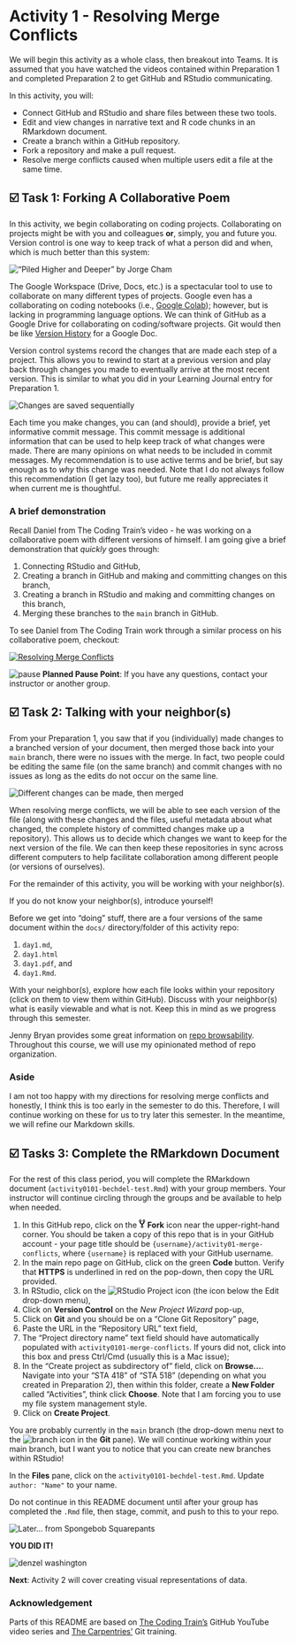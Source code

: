 Activity 1 - Resolving Merge Conflicts
================

We will begin this activity as a whole class, then breakout into Teams.
It is assumed that you have watched the videos contained within
Preparation 1 and completed Preparation 2 to get GitHub and RStudio
communicating.

In this activity, you will:

-   Connect GitHub and RStudio and share files between these two tools.
-   Edit and view changes in narrative text and R code chunks in an
    RMarkdown document.
-   Create a branch within a GitHub repository.
-   Fork a repository and make a pull request.
-   Resolve merge conflicts caused when multiple users edit a file at
    the same time.

## ☑️ Task 1: Forking A Collaborative Poem

In this activity, we begin collaborating on coding projects.
Collaborating on projects might be with you and colleagues **or**,
simply, you and future you. Version control is one way to keep track of
what a person did and when, which is much better than this system:

![“Piled Higher and Deeper” by Jorge
Cham](http://phdcomics.com/comics/archive/phd101212s.gif)

The Google Workspace (Drive, Docs, etc.) is a spectacular tool to use to
collaborate on many different types of projects. Google even has a
collaborating on coding notebooks (i.e., [Google
Colab](https://youtu.be/inN8seMm7UI)); however, but is lacking in
programming language options. We can think of GitHub as a Google Drive
for collaborating on coding/software projects. Git would then be like
[Version History](https://support.google.com/docs/answer/190843?hl=en)
for a Google Doc.

Version control systems record the changes that are made each step of a
project. This allows you to rewind to start at a previous version and
play back through changes you made to eventually arrive at the most
recent version. This is similar to what you did in your Learning Journal
entry for Preparation 1.

![Changes are saved sequentially](README-img/recording-changes.svg)

Each time you make changes, you can (and should), provide a brief, yet
informative commit message. This commit message is additional
information that can be used to help keep track of what changes were
made. There are many opinions on what needs to be included in commit
messages. My recommendation is to use active terms and be brief, but say
enough as to *why* this change was needed. Note that I do not always
follow this recommendation (I get lazy too), but future me really
appreciates it when current me is thoughtful.

### A brief demonstration

Recall Daniel from The Coding Train’s video - he was working on a
collaborative poem with different versions of himself. I am going give a
brief demonstration that *quickly* goes through:

1.  Connecting RStudio and GitHub,
2.  Creating a branch in GitHub and making and committing changes on
    this branch,
3.  Creating a branch in RStudio and making and committing changes on
    this branch,
4.  Merging these branches to the `main` branch in GitHub.

To see Daniel from The Coding Train work through a similar process on
his collaborative poem, checkout:

[![Resolving Merge
Conflicts](http://img.youtube.com/vi/JtIX3HJKwfo/0.jpg)](http://www.youtube.com/watch?v=JtIX3HJKwfo "1.9: Resolving Merge Conflicts - Git and GitHub for Poets")

<img src="README-img/noun_pause.png" alt="pause" width = "20"/>
<b>Planned Pause Point</b>: If you have any questions, contact your
instructor or another group.

## ☑️ Task 2: Talking with your neighbor(s)

From your Preparation 1, you saw that if you (individually) made changes
to a branched version of your document, then merged those back into your
`main` branch, there were no issues with the merge. In fact, two people
could be editing the same file (on the same branch) and commit changes
with no issues as long as the edits do not occur on the same line.

![Different changes can be made, then
merged](README-img/collaborating-no-conflict.svg)

When resolving merge conflicts, we will be able to see each version of
the file (along with these changes and the files, useful metadata about
what changed, the complete history of committed changes make up a
repository). This allows us to decide which changes we want to keep for
the next version of the file. We can then keep these repositories in
sync across different computers to help facilitate collaboration among
different people (or versions of ourselves).

For the remainder of this activity, you will be working with your
neighbor(s).

If you do not know your neighbor(s), introduce yourself!

Before we get into “doing” stuff, there are a four versions of the same
document within the `docs/` directory/folder of this activity repo:

1.  `day1.md`,
2.  `day1.html`
3.  `day1.pdf`, and
4.  `day1.Rmd`.

With your neighbor(s), explore how each file looks within your
repository (click on them to view them within GitHub). Discuss with your
neighbor(s) what is easily viewable and what is not. Keep this in mind
as we progress through this semester.

Jenny Bryan provides some great information on [repo
browsability](https://happygitwithr.com/workflows-browsability.html).
Throughout this course, we will use my opinionated method of repo
organization.

### Aside

I am not too happy with my directions for resolving merge conflicts and
honestly, I think this is too early in the semester to do this.
Therefore, I will continue working on these for us to try later this
semester. In the meantime, we will refine our Markdown skills.

<!--
Now onto some doing.
**Important**; take these next steps slowly and communicate with your neighbor(s).
When you run into an issue, get a hold of me or another group.

When people are collaborating, they will likely step on each other.
This can even happen if an individual person is working on files from their laptop and a school computer.
We will now force a conflict, then work to resolve overlapping changes.

When changes are made to the same line, we must decide which change we want to keep (or further edit them to implement both).

![Conflicting changes](README-img/collaborating-conflict.svg)

Have one group member serve as the repo "owner" and the other(s) will be a "collaborator".
The owner should grant the collaborator(s) access to their `<username>/activity0101-merge-conflicts` repo:

1. Click on ![settings icon](README-img/settings.png) **Settings** tab on the top menu,
2. On the settings page, click on **Manage access** on the left-hand toolbar,
3. Click on the green **Invite teams or people** button, search by your group members username, and select them.

The collaborator can accept this invitation by clicking on the link that was emailed to the account attached to GitHub or type the following in their browser.
Now, each group member should create their own branch within the owner's repo (name this your name or GitHub username).

In your personal branch, navigate to and open the `day1.md` file to edit this document.
Each person will make a similar change so we can resolve a merge conflict:

1. At the end of the text on line 7 (i.e., "and `.pdf`.") press Enter/Return twice so that your cursor is now on a blank line 9,
2. Type your name on this new line 9 - each member provides their first and last name (or pseudonym for those wanting to maintain some level of anonymity),
3. Provide a meaningful commit message (and more descriptive message if so desired) and commit your changes.

Now, each member will create a **Pull Request** to add these changes back to the `main` branch.

1. Click on ![merge icon](README-img/merge.png) **Pull requests** tab on the top menu,
2. On the pull requests page, click on the green **New pull request** button,
3. On the "Comparing changes" page in the gray area with the ![compare icon](README-img/compare.png) icon, you want the left-hand selection to be `base: main` and the right-hand selection to be the member's branch (to request that the `main` branch pulls in the member's branch),
4. The screen will refresh with a snapshot of the changes at the bottom. For the time being, simply click on the green **Create pull request** button,
5. Provide a meaningful commit message (and more descriptive message if so desired) and create your pull request.

You will be taken to another page, but for now go back to the repo's main page.
The owner will now make decisions with respect to how these changes should be pulled in.
The collaborators should help the owner through this process.

1. The owner should go back to the to the ![merge icon](README-img/merge.png) **Pull requests** tab on the top menu.
  All current pull requests will be listed near the bottom of the page.
  The owner should click on their pull request and accept the changes.
  There should be no issues.
2. The owner will do this for each of the remaining pull requests except there will be issues.
  As a team, decide what information to keep (remember that you can keep both like we did in our example), then complete the pull request.
3. You can choose to completely close the pull request or keep them viewable here.
  You can always view closed pull requests by toggling that filter.

Congratulations, you collaborated on a GitHub project!
As we progress through this semester, remember to take things slow and reach out when you run into problems.
Together, all things are possible.
If there is time at the end of class, we will do this with the other members being the repo "owner".
However, there will be a lot of opportunities to continue practicing this throughout the semester.
Note that to be able to collaborate (submit pull requests) to a GitHub project, users do not need to be contributors.
They can fork the repo, make edits, and submit a pull request.

Look through your `<owner>/activity0101-merge-conflicts` repo's commit history.
Remember from The Coding Train's videos that you can view the commit history via the ![Clock history](README-img/noun_clock_history.png) icon or **Network** graph in the ![line graph](README-img/noun_line_graph.png) **Insights** tab.

<img src="README-img/noun_pause.png" alt="pause" width = "20"/> <b>Planned Pause Point</b>: If you have any questions, contact your instructor or another group.
-->

## ☑️ Tasks 3: Complete the RMarkdown Document

For the rest of this class period, you will complete the RMarkdown
document (`activity0101-bechdel-test.Rmd`) with your group members. Your
instructor will continue circling through the groups and be available to
help when needed.

<!-- If you wish, this would be a good time to flip roles.-->

1.  In this GitHub repo, click on the ![fork](README-img/fork-icon.png)
    **Fork** icon near the upper-right-hand corner. You should be taken
    a copy of this repo that is in your GitHub account - your page title
    should be `{username}/activity01-merge-conflicts`, where
    `{username}` is replaced with your GitHub username.
2.  In the main repo page on GitHub, click on the green **Code** button.
    Verify that **HTTPS** is underlined in red on the pop-down, then
    copy the URL provided.
3.  In RStudio, click on the
    <img src="README-img/rproj-icon.png" alt="RStudio Project" width = "20"/>
    icon (the icon below the Edit drop-down menu),
4.  Click on **Version Control** on the *New Project Wizard* pop-up,
5.  Click on **Git** and you should be on a “Clone Git Repository” page,
6.  Paste the URL in the “Repository URL” text field,
7.  The “Project directory name” text field should have automatically
    populated with `activity0101-merge-conflicts`. If yours did not,
    click into this box and press Ctrl/Cmd (usually this is a Mac
    issue);
8.  In the “Create project as subdirectory of” field, click on
    **Browse…**. Navigate into your “STA 418” of “STA 518” (depending on
    what you created in Preparation 2), then within this folder, create
    a **New Folder** called “Activities”, think click **Choose**. Note
    that I am forcing you to use my file system management style.
9.  Click on **Create Project**.

You are probably currently in the `main` branch (the drop-down menu next
to the <img src="README-img/branch.png" alt="branch" width = "20"/> icon
in the **Git** pane). We will continue working within your main branch,
but I want you to notice that you can create new branches within
RStudio!

<!--
- In the RStudio **Git** pane, click on the <img src="README-img/branch.png" alt="branch" width = "20"/> icon,
- In the pop-up window, give your branch a name and click **Create**.
-->

In the **Files** pane, click on the `activity0101-bechdel-test.Rmd`.
Update `author: "Name"` to your name.

Do not continue in this README document until after your group has
completed the `.Rmd` file, then stage, commit, and push to this to your
repo.

![Later… from Spongebob
Squarepants](https://i.ytimg.com/vi/tS9DkqgS488/maxresdefault.jpg)

<!--
## ☑️ Tasks 4: Combining your work

This works best if you and your Team Members can collaborate live with one another while you attempt to do it the first few times.
Have each member stage, commit, and push **only** the `activity0101-bechdel-test.Rmd` file to your individual GitHub branches.

With all of your individual branches pushed to GitHub, have each member create a **Pull Request**.
Make sure that you are pull requesting the the `main` branch (you want to send your individual branches to the combined `main` branch).

One member should serve as the "owner" (this is a role that this member is verbally agreeing to; there is nothing that needs to be done in RStudio or GitHub).
All other members will verbally assist the owner resolving the conflicts so that your final report on your `main` branch is complete and somehow a combination of each members work (you might need to do some additional editing).

The owner should now go back to their RStudio session.
Now, pull the changes that are on your Team's `main` branch by clicking on the <img src="README-img/pull-icon.png" alt="pull" width = "20"/> icon in the **Git** pane.

The owner should then switch to the `main` branch (this can be done by selecting `main` from the drop-down option next to the <img src="README-img/branch.png" alt="branch" width = "20"/>) icon.
Open the updated `activity0101-bechdel-test.Rmd` file.
Knit the updated RMarkdown document.
Finally, commit and push EVERYTHING to the `main` branch (select the check box next to all of the items).
Verify that your `main` branch on GitHub has everything.
-->

**YOU DID IT!**

![denzel
washington](https://media.giphy.com/media/l0Iy69RBwtdmvwkIo/giphy.gif?cid=ecf05e4726kfujh6vzssnilsm6n6gqt6rteytspbtbcaj4e9&rid=giphy.gif&ct=g)

**Next**: Activity 2 will cover creating visual representations of data.

### Acknowledgement

Parts of this README are based on [The Coding
Train’s](https://www.youtube.com/channel/UCvjgXvBlbQiydffZU7m1_aw)
GitHub YouTube video series and [The
Carpentries’](https://carpentries.org/) Git training.
